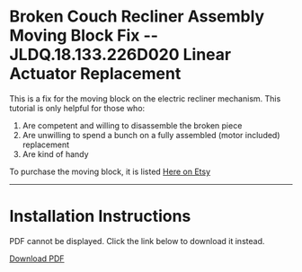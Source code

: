 # Broken Couch Recliner Assembly Moving Block Fix -- JLDQ.18.133.226D020 Linear Actuator Replacement

This is a fix for the moving block on the electric recliner mechanism. This tutorial is only helpful for those who:

1. Are competent and willing to disassemble the broken piece
2. Are unwilling to spend a bunch on a fully assembled (motor included) replacement
3. Are kind of handy

To purchase the moving block, it is listed [Here on Etsy](https://barlowfabrication.etsy.com/listing/4358405980)

---

# Installation Instructions

<object width="500" height="700" type="application/pdf" data="https://thomasjbarlow.com/pdf/JLDQ.18.133.226D020.pdf">
    <p>PDF cannot be displayed. Click the link below to download it instead.</p>
    <p><a href="https://thomasjbarlow.com/pdf/JLDQ.18.133.226D020.pdf">Download PDF</a></p>
</object>
